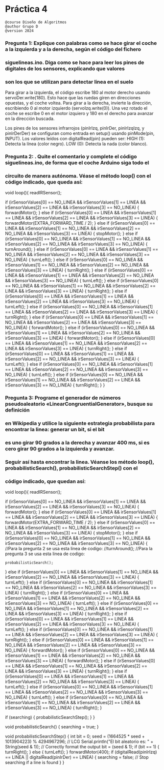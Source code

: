 # Práctica 4
```
@course Diseño de Algoritmos
@author Grupo D
@version 2024
```
### Pregunta 1: Explique con palabras como se hace girar el coche a la izquierda y a la derecha, según el código del fichero
### siguelineas.ino. Diga como se hace para leer los pines de digitales de los sensores, explicando que valores
### son los que se utilizan para detectar linea en el suelo

Para girar a la izquierda, el código escribe 180 al motor derecho usando servoDer.write(180). Esto hace que las ruedas giren en direcciones opuestas, y el coche voltea.
Para girar a la derecha, invierte la dirección, escribiendo  0 al motor izquierdo (servoIzq.write(0)).
Una vez rotado el coche se escribe 0 en el motor izquiero y 180 en el derecho para avanzar en la dirección buscada.

Los pines de los sensores infrarrojos (pinIrIzq, pinIrDer, pinIrIzqIzq, y pinIrDerDer) se configuran como entrada en setup() usando pinMode(pin, INPUT).
Los valores leídos con digitalRead(pin) pueden ser:
HIGH (1): Detecta la línea (color negro).
LOW (0): Detecta la nada (color blanco).

### Pregunta 2: . Quite el comentario y complete el código siguelineas.ino, de forma que el coche Arduino siga todo el
### circuito de manera autónoma. Véase el método loop() con el código indicado, que queda así:

void loop(){
  readIRSensor();

  if (irSensorValues[0] == NO_LINEA && irSensorValues[1] == LINEA && irSensorValues[2] == LINEA && irSensorValues[3] == NO_LINEA) {
    forwardMotor();
  } else if (irSensorValues[0] == LINEA && irSensorValues[1] == LINEA && irSensorValues[2] == LINEA && irSensorValues[3] == LINEA) {
    forwardMotor(EXTRA_FORWARD_TIME / 2);
  } else if (irSensorValues[0] == LINEA && irSensorValues[1] == NO_LINEA && irSensorValues[2] == NO_LINEA && irSensorValues[3] == LINEA) {
    stopMotor();
  } else if (irSensorValues[0] == NO_LINEA && irSensorValues[1] == NO_LINEA && irSensorValues[2] == NO_LINEA && irSensorValues[3] == NO_LINEA) {
    turnAround();
  } else if (irSensorValues[0] == LINEA && irSensorValues[1] == NO_LINEA && irSensorValues[2] == NO_LINEA && irSensorValues[3] == NO_LINEA) {
    turnLeft();
  } else if (irSensorValues[0] == NO_LINEA && irSensorValues[1] == NO_LINEA && irSensorValues[2] == NO_LINEA && irSensorValues[3] == LINEA) {
    turnRight();
  } else if (irSensorValues[0] == LINEA && irSensorValues[1] == LINEA && irSensorValues[2] == NO_LINEA && irSensorValues[3] == NO_LINEA) {
    turnLeft();
  } else if (irSensorValues[0] == NO_LINEA && irSensorValues[1] == NO_LINEA && irSensorValues[2] == LINEA && irSensorValues[3] == LINEA) {
    turnRight();
  } else if (irSensorValues[0] == LINEA && irSensorValues[1] == LINEA && irSensorValues[2] == LINEA && irSensorValues[3] == NO_LINEA) {
    turnLeft();
  } else if (irSensorValues[0] == NO_LINEA && irSensorValues[1] == LINEA && irSensorValues[2] == LINEA && irSensorValues[3] == LINEA) {
    turnRight();
  } else if (irSensorValues[0] == LINEA && irSensorValues[1] == NO_LINEA && irSensorValues[2] == LINEA && irSensorValues[3] == NO_LINEA) {
    forwardMotor();
  } else if (irSensorValues[0] == NO_LINEA && irSensorValues[1] == LINEA && irSensorValues[2] == NO_LINEA && irSensorValues[3] == LINEA) {
    forwardMotor();
  } else if (irSensorValues[0] == LINEA && irSensorValues[1] == NO_LINEA && irSensorValues[2] == LINEA && irSensorValues[3] == LINEA) {
    turnRight();
  } else if (irSensorValues[0] == LINEA && irSensorValues[1] == LINEA && irSensorValues[2] == NO_LINEA && irSensorValues[3] == LINEA) {
    turnLeft();
  } else if (irSensorValues[0] == NO_LINEA && irSensorValues[1] == LINEA && irSensorValues[2] == NO_LINEA && irSensorValues[3] == NO_LINEA) {
    turnLeft();
  } else if (irSensorValues[0] == NO_LINEA && irSensorValues[1] == NO_LINEA && irSensorValues[2] == LINEA && irSensorValues[3] == NO_LINEA) {
    turnRight();
  }
}


### Pregunta 3: Programe el generador de números pseudoaleatorio «LinearCongruentialGenerator», busque su definición
### en Wikipedia y utilice la siguiente estrategia probabilista para encontrar la linea: generar un bit, si el bit
### es uno girar 90 grados a la derecha y avanzar 400 ms, si es cero girar 90 grados a la izquierda y avanzar.
### Seguir así hasta encontrar la linea. Véanse los método loop(), probabilisticSearch(), probabilisticSearchStep() con el 
### código indicado, que quedan así:

void loop(){
  readIRSensor();

  if (irSensorValues[0] == NO_LINEA && irSensorValues[1] == LINEA && irSensorValues[2] == LINEA && irSensorValues[3] == NO_LINEA) {
    forwardMotor();
  } else if (irSensorValues[0] == LINEA && irSensorValues[1] == LINEA && irSensorValues[2] == LINEA && irSensorValues[3] == LINEA) {
    forwardMotor(EXTRA_FORWARD_TIME / 2);
  } else if (irSensorValues[0] == LINEA && irSensorValues[1] == NO_LINEA && irSensorValues[2] == NO_LINEA && irSensorValues[3] == LINEA) {
    stopMotor();
  } else if (irSensorValues[0] == NO_LINEA && irSensorValues[1] == NO_LINEA && irSensorValues[2] == NO_LINEA && irSensorValues[3] == NO_LINEA) {
    //Para la pregunta 2 se usa esta linea de codigo:
    //turnAround();
    //Para la pregunta 3 se usa esta linea de codigo:
    
    probabilisticSearch();
  } else if (irSensorValues[0] == LINEA && irSensorValues[1] == NO_LINEA && irSensorValues[2] == NO_LINEA && irSensorValues[3] == LINEA) {
    turnLeft();
  } else if (irSensorValues[0] == NO_LINEA && irSensorValues[1] == NO_LINEA && irSensorValues[2] == NO_LINEA && irSensorValues[3] == LINEA) {
    turnRight();
  } else if (irSensorValues[0] == LINEA && irSensorValues[1] == LINEA && irSensorValues[2] == NO_LINEA && irSensorValues[3] == NO_LINEA) {
    turnLeft();
  } else if (irSensorValues[0] == NO_LINEA && irSensorValues[1] == NO_LINEA && irSensorValues[2] == LINEA && irSensorValues[3] == LINEA) {
    turnRight();
  } else if (irSensorValues[0] == LINEA && irSensorValues[1] == LINEA && irSensorValues[2] == LINEA && irSensorValues[3] == NO_LINEA) {
    turnLeft();
  } else if (irSensorValues[0] == NO_LINEA && irSensorValues[1] == LINEA && irSensorValues[2] == LINEA && irSensorValues[3] == LINEA) {
    turnRight();
  } else if (irSensorValues[0] == LINEA && irSensorValues[1] == NO_LINEA && irSensorValues[2] == LINEA && irSensorValues[3] == NO_LINEA) {
    forwardMotor();
  } else if (irSensorValues[0] == NO_LINEA && irSensorValues[1] == LINEA && irSensorValues[2] == NO_LINEA && irSensorValues[3] == LINEA) {
    forwardMotor();
  } else if (irSensorValues[0] == LINEA && irSensorValues[1] == NO_LINEA && irSensorValues[2] == LINEA && irSensorValues[3] == LINEA) {
    turnRight();
  } else if (irSensorValues[0] == LINEA && irSensorValues[1] == LINEA && irSensorValues[2] == NO_LINEA && irSensorValues[3] == LINEA) {
    turnLeft();
  } else if (irSensorValues[0] == NO_LINEA && irSensorValues[1] == LINEA && irSensorValues[2] == NO_LINEA && irSensorValues[3] == NO_LINEA) {
    turnLeft();
  } else if (irSensorValues[0] == NO_LINEA && irSensorValues[1] == NO_LINEA && irSensorValues[2] == LINEA && irSensorValues[3] == NO_LINEA) {
    turnRight();
  }

  if (searching) {
    probabilisticSearchStep();
  }
}

void probabilisticSearch() {
  searching = true;
}

void probabilisticSearchStep() {
  int bit = 0;
  seed = (1664525 * seed + 1013904223) % 4294967296; // LCG
  Serial.println("El bit aleatorio es: " + String(seed & 1)); // Correctly format the output
  bit = (seed & 1);
  if (bit == 1) {
    turnRight();
  } else {
    turnLeft();
  }
  forwardMotor(400);
  if (digitalRead(pinIrIzq) == LINEA || digitalRead(pinIrDer) == LINEA) {
    searching = false; // Stop searching if a line is found
  }
}






